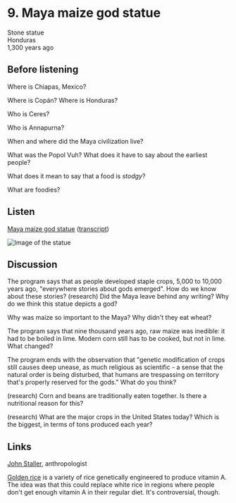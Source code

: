 # 9. Maya maize god statue

Stone statue  
Honduras  
1,300 years ago


## Before listening

Where is Chiapas, Mexico?

Where is Copán? Where is Honduras?

Who is Ceres?

Who is Annapurna?

When and where did the Maya civilization live?

What was the Popol Vuh? What does it have to say about the earliest people?

What does it mean to say that a food is *stodgy*?

What are foodies?


## Listen

[Maya maize god statue](http://www.bbc.co.uk/ahistoryoftheworld/objects/Hvi54RDiQym6Pgd3_IsRKA)
([transcript](http://www.bbc.co.uk/ahistoryoftheworld/about/transcripts/episode9/))

![Image of the statue](https://upload.wikimedia.org/wikipedia/commons/thumb/3/30/Maya_maize_god_statue.jpg/270px-Maya_maize_god_statue.jpg)


## Discussion

The program says that as people developed staple crops, 5,000 to 10,000
years ago, "everywhere stories about gods emerged". How do we know about
these stories? (research) Did the Maya leave behind any writing? Why do
we think this statue depicts a god?

Why was maize so important to the Maya? Why didn't they eat wheat?

The program says that nine thousand years ago, raw maize was inedible:
it had to be boiled in lime. Modern corn still has to be cooked, but not
in lime. What changed?

The program ends with the observation that "genetic modification of
crops still causes deep unease, as much religious as scientific - a
sense that the natural order is being disturbed, that humans are
trespassing on territory that's properly reserved for the gods." What do
you think?

(research) Corn and beans are traditionally eaten together. Is there a
nutritional reason for this?

(research) What are the major crops in the United States today? Which is
the biggest, in terms of tons produced each year?


## Links

[John Staller](http://brit.academia.edu/JohnEStaller), anthropologist

[Golden rice](https://en.wikipedia.org/wiki/Golden_rice) is a variety of
rice genetically engineered to produce vitamin A. The idea was that this
could replace white rice in regions where people don't get enough
vitamin A in their regular diet. It's controversial, though.
